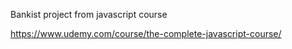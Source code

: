 Bankist project from javascript course

https://www.udemy.com/course/the-complete-javascript-course/
